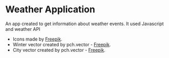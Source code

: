 # Weather Application
An app created to get information about weather events.
It used Javascript and weather API

* Icons made by [Freepik](https://www.flaticon.com/authors/freepik).
* Winter vector created by pch.vector - [Freepik](https://www.freepik.com/vectors/winter).
* City vector created by pch.vector - [Freepik](https://www.freepik.com/vectors/city).